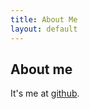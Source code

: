```yaml
---
title: About Me
layout: default
---
```


<section class="Achieve">
  <h2>About me</h2>
</section>

It's me at <a href="https://github.com/wenqing/">github</a>.
